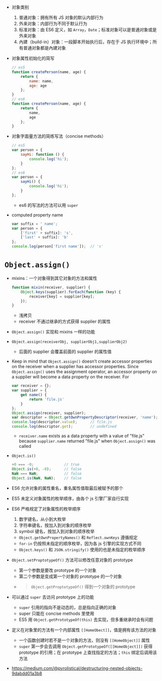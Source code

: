 - 对象类别
    1. 普通对象：拥有所有 JS 对象的默认内部行为
    2. 外来对象：内部行为不同于默认行为
    3. 标准对象：由 ES6 定义，如 `Array`，`Date`；标准对象可以是普通对象或是外来对象
    4. 內建（build-in）对象：一段脚本开始执行后，存在于 JS 执行环境中；所有普通对象都是內建对象
- 对象属性初始化的简写

    ```js
    // es5
    function createPerson(name, age) {
        return {
            name: name,
            age: age
        };
    }
    // es6
    function createPerson(name, age) {
        return {
            name,
            age
        };
    }
    ```

- 对象字面量方法的简练写法（concise methods）

    ```js
    // es5
    var person = {
        sayHi: function () {
            console.log('hi');
        }
    };
    // es6
    var person = {
        sayHi() {
            console.log('hi');
        }
    };
    ```

    - es6 的写法的方法可以用 `super`
- computed property name

    ```js
    var suffix = ' name';
    var person = {
        ['first' + suffix]: 's',
        ['last' + suffix]: 'b'
    };
    console.log(person['first name']);  // 's'
    ```

# `Object.assign()`
- mixins：一个对象得到其它对象的方法和属性

    ```js
    function mixin(receiver, supplier) {
        Object.keys(supplier).forEach(function (key) {
            receiver[key] = supplier[key];
        });
    }
    ```

    - 浅拷贝
    - receiver 不通过继承的方式获得 supplier 的属性
- `Object.assign()` 实现和 mixins 一样的功能
- `Object.assign(receiverObj, supplierObj1,supplierObj2)`
    - 后面的 supplier 会覆盖前面的 supplier 的属性值
- Keep in mind that `Object.assign()` doesn’t create accessor properties on the receiver when a supplier has accessor properties. Since `Object.assign()` uses the assignment operator, an accessor property on a supplier will become a data property on the receiver. For 

    ```js
    var receiver = {};
    var supplier = {
        get name() {
            return 'file.js'
        }
    };
    Object.assign(receiver, supplier);
    var descriptor = Object.getOwnPropertyDescriptor(receiver, 'name');
    console.log(descriptor.value);      // file.js
    console.log(descriptor.get);        // undefined
    ```

    - `receiver.name` exists as a data property with a value of "file.js" because `supplier.name` returned "file.js" when `Object.assign()` was called
- `Object.is()`

    ```js
    +0 === -0;              // true
    Object.is(+0, -0);      // false
    NaN === NaN;            // false
    Object.is(NaN, NaN);    // false
    ```

- ES6 允许对象的属性重名，重名属性值取最后被赋予的那个
- ES5 未定义对象属性的枚举顺序，由各个 js 引擎厂家自行实现
- ES6 严格规定了对象属性的枚举顺序
    1. 数字键名，从小到大枚举
    2. 字符串键名，按加入到对象的顺序枚举
    3. symbol 键名，按加入到对象的顺序枚举
    - `Object.getOwnPropertyNames()` 和 `Reflect.ownKeys` 遵循规定
    - `for-in` 仍按照未指定的顺序枚举，因为各 js 引擎的实现方式不同
    - `Object.keys()` 和 `JSON.stringify()` 使用的也是未指定的枚举顺序
- `Object.setProptotypeOf()` 方法可以修改任意对象的 prototype
    - 第一个参数是要改 prototype 的一个对象
    - 第二个参数是变成第一个对象的 prototype 的一个对象
    - > `Object.getProptotypeOf()` 得到一个对象的 prototype
- 可以通过 `super` 去访问 prototype 上的功能
    - `super` 引用的指向不是动态的，总是指向正确的对象
    - super 只能在 concise methods 里使用
    - ES5 用 `Object.getPrototypeOf(this)` 去实现，但多重继承时会有问题
- 定义在对象里的方法有一个内部属性 `[[HomeObect]]`，值是拥有该方法的对象
    - 一个函数创建时若不是一个对象的方法，则没有 `[[HomeObject]]` 属性
    - `super` 第一步会去调用 `Object.getPrototypeOf([[HomeObject]])` 获得 prototype 的引用；在 prototype 上查找指定的方法；`this` 绑定后调用该方法
- https://medium.com/@pyrolistical/destructuring-nested-objects-9dabdd01a3b8
